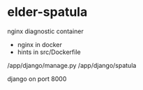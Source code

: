 # elder-spatula
nginx diagnostic container

+ nginx in docker 
+ hints in src/Dockerfile

/app/django/manage.py
/app/django/spatula

django on port 8000
